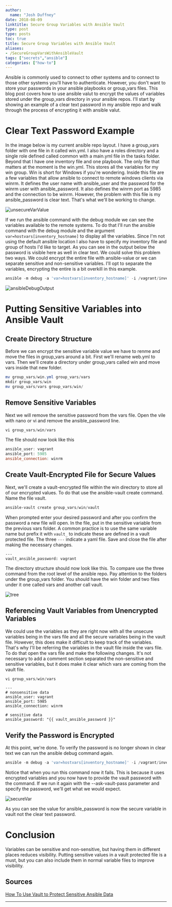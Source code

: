 ```yaml
---
author:
  name: "Josh Duffney"
date: 2018-08-09
linktitle: Secure Group Variables with Ansible Vault
type: post
type: posts
toc: true
title: Secure Group Variables with Ansible Vault
aliases: 
- /SecureGroupVarsWithAnsibleVault
tags: ["secrets","ansible"]
categories: ["how-to"]
---
```


Ansible is commonly used to connect to other systems and to connect to those other systems you'll have to authenticate. However, you don't want to store your passwords in your ansible playbooks or group_vars files. This blog post covers how to use ansible valut to encrypt the values of variables stored under the group_vars directory in your ansible repos. I'll start by showing an example of a clear text password in my ansible repo and walk through the process of encrypting it with ansible valut.

# Clear Text Password Example

In the image below is my current ansible repo layout. I have a group_vars folder with one file in it called win.yml. I also have a roles directory and a single role defined called common with a main.yml file in the tasks folder. Beyond that I have one inventory file and one playbook. The only file that matters at the moment is the win.yml. This stores all the variables for my win group. Win is short for Windows if you're wondering. Inside this file are a few variables that allow ansible to connect to remote windows clients via winrm. It defines the user name with ansible_user and the password for the winrm user with ansible_password. It also defines the winrm port as 5985 and the connection to be winrm. However, the problem with this file is my ansible_password is clear text. That's what we'll be working to change.

![unsecureVarValue](/img/posts/secure-group-variables-with-ansible-vault/unsecureVarValue.png "unsecureVarValue")

If we run the ansible command with the debug module we can see the variables available to the remote systems. To do that I'll run the ansible command with the debug module and the argument `var=hostvars[inventory_hostname]` to display all the variables. Since I'm not using the default ansible location I also have to specify my inventory file and group of hosts I'd like to target. As you can see in the output below the password is visible here as well in clear text. We could solve this problem two ways. We could encrypt the entire file with ansible-value or we can separate sensitive and non-sensitive variables. I'll opt to separate the variables, encrypting the entire is a bit overkill in this example.

```powershell
ansible -m debug -a 'var=hostvars[inventory_hostname]' -i /vagrant/inventory.yml win
```

![ansibleDebugOutput](/img/posts/secure-group-variables-with-ansible-vault/ansibleDebugOutput.png "unsecuansibleDebugOutputreVarValue")

# Putting Sensitive Variables into Ansible Vault

## Create Directory Structure

Before we can encrypt the sensitive variable value we have to renme and move the files in group_vars around a bit. First we'll rename web.yml to vars. Then we'll create a directory under group_vars called win and move vars inside that new folder.

```powershell
mv group_vars/win.yml group_vars/vars
mkdir group_vars/win
mv group_vars/vars group_vars/win/
```

## Remove Sensitive Variables

Next we will remove the sensitive password from the vars file. Open the vile with nano or vi and remove the ansible_password line.

```powershell
vi group_vars/win/vars
```

The file should now look like this

```powershell
ansible_user: vagrant
ansible_port: 5985
ansible_connection: winrm
```

## Create Vault-Encrypted File for Secure Values

Next, we'll create a vault-encrypted file within the win directory to store all of our encrypted values. To do that use the ansible-vault create command. Name the file vault.

```powershell
ansible-vault create group_vars/win/vault
```

When prompted enter your desired password and after you confirm the password a new file will open. In the file, put in the sensitive variable from the previous vars folder. A common practice is to use the same variable name but prefix it with `vault_` to indicate these are defined in a vault protected file. The three `---` indicate a yaml file. Save and close the file after making the necessary changes.

```
---
vault_ansible_password: vagrant
```

The directory structure should now look like this. To compare use the three command from the root level of the ansible repo. Pay attention to the folders under the group_vars folder. You should have the win folder and two files under it one called vars and another call vault.


![tree](/img/posts/secure-group-variables-with-ansible-vault/tree.png "tree")

## Referencing Vault Variables from Unencrypted Variables

We could use the variables as they are right now with all the unsecure variables being in the vars file and all the secure variables being in the vault file. However, this does make it difficult to keep track of the variables. That's why I'll be referring the variables in the vault file inside the vars file. To do that open the vars file and make the following changes. It's not necessary to add a comment section separated the non-sensitive and sensitive variables, but it does make it clear which vars are coming from the vault file.

```powershell
vi group_vars/win/vars
```

```shell
---
# nonsensitive data
ansible_user: vagrant
ansible_port: 5985
ansible_connection: winrm

# sensitive data
ansible_password: "{{ vault_ansible_password }}"
```


## Verify the Password is Encrypted

At this point, we're done. To verify the password is no longer shown in clear text we can run the ansible debug command again.

```powershell
ansible -m debug -a 'var=hostvars[inventory_hostname]' -i /vagrant/inventory.yml win
```

Notice that when you run this command now it fails. This is because it uses encrypted variables and you now have to provide the vault password with the command. If we run it again with the --ask-vault-pass parameter and specify the password, we'll get what we would expect. 

![secureVar](/img/posts/secure-group-variables-with-ansible-vault/secureVar.png "secureVar")

As you can see the value for ansible_password is now the secure variable in vault not the clear text password.

# Conclusion

Variables can be sensitive and non-sensitive, but having them in different places reduces visibility. Putting sensitive values in a vault protected file is a must, but you can also include them in normal variable files to improve visibility.

## Sources

[How To Use Vault to Protect Sensitive Ansible Data](https://www.digitalocean.com/community/tutorials/how-to-use-vault-to-protect-sensitive-ansible-data-on-ubuntu-16-04)

---

<script async data-uid="fc6ecb784a" src="https://unique-writer-1890.ck.page/fc6ecb784a/index.js"></script>